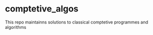 # comptetive_algos
This repo maintainns solutions to classical comptetive programmes and algorithms
